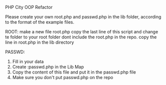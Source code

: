 PHP City OOP Refactor

Please create your own root.php and passwd.php in the lib folder, according to the format of the example files.

ROOT: 
make a new file root.php copy the last line of this script and change te folder to your root folder
dont include the root.php in the repo.
copy the line in root.php in the lib directory

PASSWD: 
1.	Fill in your data
2.	Create :passwd.php in the Lib Map
3.	Copy the content of this file and put it in the passwd.php file
4.	Make sure you don't put passwd.php on the repo
